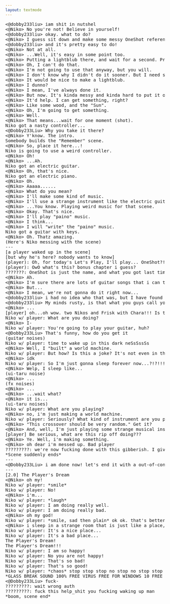 ```yaml
---
layout: textmode
---
```

<pre>
<@dobby233liu> iam shit in nutshel
<@Niko> No you're not! Believe in yourself!
<@dobby233liu> okay. what to do?
<@Niko> I guess sit down and make some messy OneShot references?
<@dobby233liu> and it's pretty easy to do!
<@Niko> Not at all.
<@Niko> ...Well, it's easy in some point too.
<@Niko> Putting a lightblub there, and wait for a second. Profit!
<@Niko> Oh, I can't do that.
<@Niko> I'm not going to use that anyway, but you will.
<@Niko> I don't know why I didn't do it sooner. But I need something for that.
<@Niko> It would be nice to make a lightblub.
<@Niko> I dunno?
<@Niko> I mean, I've always done it.
<@Niko> But now. It's kinda messy and kinda hard to put it on.
<@Niko> It'd help. I can get something, right?
<@Niko> Like some wood, and the "Sun".
<@Niko> Oh, I'm going to get something.
<@Niko> Well.
<@Niko> That means...wait for one moment (shot).
Niko got a nasty controller...
<@Dobby233Liu> Why you take it there?
<@Niko> Y'know. The intro.
Somebody builds the "Remember" scene.
<@Niko> So, place it here...!
Niko is going to use a weird controller.
<@Niko> Oh!
<@Niko> ...Ah.
Niko got an electric guitar.
<@Niko> Oh, that's nice.
Niko got an electric piano.
<@Niko> Oh.
<@Niko> Aaaaa......
<@Niko> What do you mean?
<@Niko> I'll make some kind of music.
<@Niko> I'll use a strange instrument like the electric guitar and that will probably...be a bit too...
<@Niko> ...You know. Playing weird music for that scene.
<@Niko> Okay. That's nice.
<@Niko> I'll play "paino" music.
<@Niko> I think...
<@Niko> I will "write" the "paino" music.
Niko got a guitar with keys.
<@Niko> Oh. Thatz amazing.
(Here's Niko messing with the scene)
---
[a player waked up in the scene]
[but why he's here? nobody wants to know]
(player): Oh, for today's Let's Play, I'll play... OneShot?!
(player): OwO what's this? bonus chapter i guess?
???????: OneShot is just the name, and what you got last time is just an ending for the story.
<@Niko> Ah.
<@Niko> I'm sure there are lots of guitar songs that i can think of!
<@Niko> But...
<@Niko> I mean, we're not gonna do it right now...
<@dobby233liu> i had no idea who that was, but I have found out that it's an player.
<@dobby233liu> My minds rusty, is that what you guys call yourself?
<@Niko> ...
[player] oh...oh wow. two Nikos and Frisk with Chara!!! Is this a joke?! Haven't seen this from anywhere!
Niko w/ player: What are you doing?
<@Niko> I-
Niko w/ player: You're going to play your guitar, huh?
<@Dobby233Liu> That's funny, how do you get it
(guitar noises)
Niko w/ player: time to wake up in this dark neSsSssSs
<@Niko> Well, I "built" a world machine.
Niko w/ player: But how? Is this a joke? It's not even in the scr- I mean, you're not The Author.
<@Niko> idk
Niko w/ player: So I'm just gonna sleep forever now...?!?!!!
<@Niko> Welp, I sleep like...
(ui-taru noise)
<@Niko> ...
(fx noises)
<@Niko> ...
<@Niko> ...wait what?
<@Niko> it is...
(ui-taru noises)
Niko w/ player: What are you playing?
<@Niko> no, i'm just making a world machine.
Niko w/ player: Seriously? What kind of instrument are you playing?
<@Niko> "This crossover should be very random." Get it?
<@Niko> And, well, I'm just playing some strange musical instruments.
[player] Be serious, what are this rip off doing???
<@Niko> Ye. Well, i'm making something.
<@Niko> oh dear i'm messed up. Bad player
?????????: we're now fucking done with this gibberish. I give up
*Scene suddenly ends*
---
<@Dobby233Liu> i am done now! let's end it with a out-of-control BS.
---
[2.0] The Player's Dream
<@Niko> oh my!
Niko w/ player: *smile*
Niko w/ player: No!
<@Niko> i'm...
Niko w/ player: *laugh*
Niko w/ player: I am doing really well.
Niko w/ player: I am doing really bad.
<@Niko> oh my god!
Niko w/ player: *smile, sad then plain* ok ok. that's better
<@Niko> i sleep in a strange room that is just like a place, but who are you...
Niko w/ player: It's a nice place...
Niko w/ player: It's a bad place...
The Player's Dream!
The Player's Dream!!!
Niko w/ player: I am so happy!
Niko w/ player: No you are not happy!
Niko w/ player: That's so bad!
Niko w/ player: That's so good!
Niko w/ player: *chaos* stop stop stop no stop no stop stop no stop nono stop no.....
*GLASS BREAK SOUND 100% FREE VIRUS FREE FOR WINDOWS 10 FREE DOWNLOAD glass.mp3.mp3.ogg*
<@Dobby233Liu> fuck-
?????????: wait wrong auth
?????????: fuck this help_shit you fucking waking up man
*boom, scene end*
</pre>
